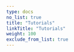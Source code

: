 ```yaml
---
type: docs
no_list: true
title: "Tutorials"
linkTitle: "Tutorials" 
weight: 100
exclude_from_list: true
---
```


